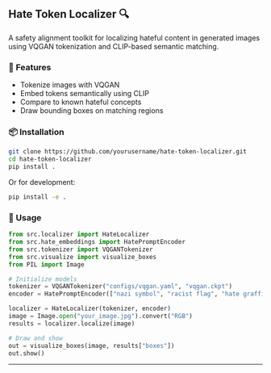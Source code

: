 ## Hate Token Localizer 🔍

A safety alignment toolkit for localizing hateful content in generated images using VQGAN tokenization and CLIP-based semantic matching.

### 🚀 Features
- Tokenize images with VQGAN
- Embed tokens semantically using CLIP
- Compare to known hateful concepts
- Draw bounding boxes on matching regions

### 📦 Installation

```bash
git clone https://github.com/yourusername/hate-token-localizer.git
cd hate-token-localizer
pip install .
```

Or for development:

```bash
pip install -e .
```

### 🧪 Usage

```python
from src.localizer import HateLocalizer
from src.hate_embeddings import HatePromptEncoder
from src.tokenizer import VQGANTokenizer
from src.visualize import visualize_boxes
from PIL import Image

# Initialize models
tokenizer = VQGANTokenizer("configs/vqgan.yaml", "vqgan.ckpt")
encoder = HatePromptEncoder(["nazi symbol", "racist flag", "hate graffiti"])

localizer = HateLocalizer(tokenizer, encoder)
image = Image.open("your_image.jpg").convert("RGB")
results = localizer.localize(image)

# Draw and show
out = visualize_boxes(image, results["boxes"])
out.show()
```

---
